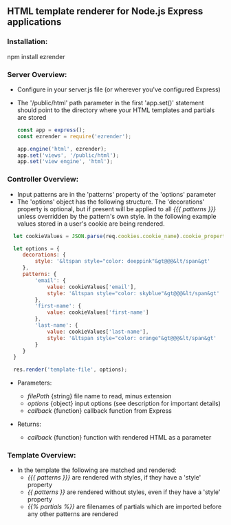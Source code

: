 ## HTML template renderer for Node.js Express applications


### Installation:
  npm install ezrender


### Server Overview:
  - Configure in your server.js file (or wherever you've configured Express)
  - The '/public/html' path parameter in the first 'app.set()' statement should point to the directory where your HTML templates and partials are stored

    ```javascript
    const app = express();
    const ezrender = require('ezrender');

    app.engine('html', ezrender);
    app.set('views', '/public/html');
    app.set('view engine', 'html');
    ```


### Controller Overview:
  - Input patterns are in the 'patterns' property of the 'options' parameter
  - The 'options' object has the following structure. The 'decorations' property is optional, but if present will be applied to all *{{{ patterns }}}* unless overridden by the pattern's own style. In the following example values stored in a user's cookie are being rendered.

  ```javascript
    let cookieValues = JSON.parse(req.cookies.cookie_name).cookie_properties;

    let options = {
       decorations: {
           style: '&ltspan style="color: deeppink"&gt@@@&lt/span&gt'
       },
       patterns: {
           'email': {
               value: cookieValues['email'],
               style: '&ltspan style="color: skyblue"&gt@@@&lt/span&gt'
           },
           'first-name': {
               value: cookieValues['first-name']
           },
           'last-name': {
               value: cookieValues['last-name'],
               style: '&ltspan style="color: orange"&gt@@@&lt/span&gt'
           }
       }
    }

    res.render('template-file', options);
  ```

  - Parameters:
    - *filePath* {string} file name to read, minus extension
    - *options* {object} input options (see description for important details)
    - *callback* {function} callback function from Express

  - Returns:
    - *callback* {function} function with rendered HTML as a parameter


### Template Overview:

  - In the template the following are matched and rendered:
    - *{{{ patterns }}}* are rendered with styles, if they have a 'style' property
    - *{{ patterns }}* are rendered without styles, even if they have a 'style' property
    - *{{% partials %}}* are filenames of partials which are imported before any other patterns are rendered